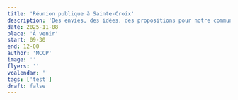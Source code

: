 ```yaml
---
title: 'Réunion publique à Sainte-Croix'
description: 'Des envies, des idées, des propositions pour notre commune ? Discutons-en !'
date: 2025-11-08
place: 'À venir'
start: 09-30
end: 12-00
author: 'MCCP'
image: ''
flyers: ''
vcalendar: ''
tags: ['test']
draft: false
---
```

